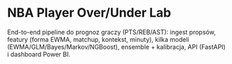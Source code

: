 ﻿# NBA Player Over/Under Lab
End-to-end pipeline do prognoz graczy (PTS/REB/AST): ingest propsów, featury (forma EWMA, matchup, kontekst, minuty), kilka modeli (EWMA/GLM/Bayes/Markov/NGBoost), ensemble + kalibracja, API (FastAPI) i dashboard Power BI.
